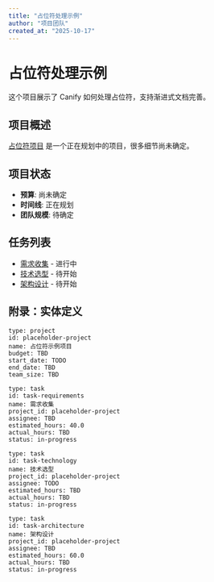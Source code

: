 ```yaml
---
title: "占位符处理示例"
author: "项目团队"
created_at: "2025-10-17"
---
```


# 占位符处理示例

这个项目展示了 Canify 如何处理占位符，支持渐进式文档完善。

## 项目概述

[占位符项目](entity://placeholder-project) 是一个正在规划中的项目，很多细节尚未确定。

## 项目状态

- **预算**: 尚未确定
- **时间线**: 正在规划
- **团队规模**: 待确定

## 任务列表

- [需求收集](entity://task-requirements) - 进行中
- [技术选型](entity://task-technology) - 待开始
- [架构设计](entity://task-architecture) - 待开始

## 附录：实体定义

```entity
type: project
id: placeholder-project
name: 占位符示例项目
budget: TBD
start_date: TODO
end_date: TBD
team_size: TBD
```

```entity
type: task
id: task-requirements
name: 需求收集
project_id: placeholder-project
assignee: TBD
estimated_hours: 40.0
actual_hours: TBD
status: in-progress
```

```entity
type: task
id: task-technology
name: 技术选型
project_id: placeholder-project
assignee: TODO
estimated_hours: TBD
actual_hours: TBD
status: in-progress
```

```entity
type: task
id: task-architecture
name: 架构设计
project_id: placeholder-project
assignee: TBD
estimated_hours: 60.0
actual_hours: TBD
status: in-progress
```
